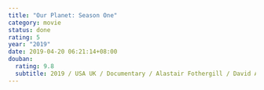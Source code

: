 ```yaml
---
title: "Our Planet: Season One"
category: movie
status: done
rating: 5
year: "2019"
date: 2019-04-20 06:21:14+08:00
douban:
  rating: 9.8
  subtitle: 2019 / USA UK / Documentary / Alastair Fothergill / David Attenborough
---
```



